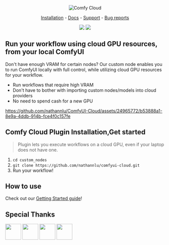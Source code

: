 <p align="center">
  <img alt="Comfy Cloud" src="https://github.com/nathannlu/comfyui-cloud/assets/24965772/9181ff0a-1d27-41f3-93e7-b309ed9d533c" />
</p>
<p align="center">
  <a href="#comfy-cloud-plugin-installation">Installation</a>  - <a href="https://github.com/nathannlu/ComfyUI-Cloud/blob/main/docs/get-started.md">Docs</a> - <a href="https://discord.gg/2PTNx3VCYa">Support</a> - <a href="https://discord.gg/2PTNx3VCYa">Bug reports</a> 
</p>
<p align="center">
  <img src="https://img.shields.io/badge/stability-beta-blue" />
  <img src="https://img.shields.io/badge/GPU-Nvidia_A10G_24GB_VRAM-green" />
</p>

## Run your workflow using cloud GPU resources, from your local ComfyUI
Don't have enough VRAM for certain nodes? Our custom node enables you to run ComfyUI locally with full control, while utilizing cloud GPU resources for your workflow. 

- Run workflows that require high VRAM
- Don't have to bother with importing custom nodes/models into cloud providers
- No need to spend cash for a new GPU


https://github.com/nathannlu/ComfyUI-Cloud/assets/24965772/b53888a1-8e9a-4ddb-914b-fce4f0c157fe




## Comfy Cloud Plugin Installation,Get started

> Plugin lets you execute workflows on a cloud GPU, even if your laptop does not have one.

1. `cd custom_nodes`
2. `git clone https://github.com/nathannlu/comfyui-cloud.git`
3. Run your workflow!

## How to use 
Check out our [Getting Started guide](https://github.com/nathannlu/ComfyUI-Cloud/blob/main/docs/get-started.md)!

## Special Thanks
<a href="https://github.com/NVIDIA"><img src="https://avatars.githubusercontent.com/u/1728152?v=4" width="50" height="50" alt=""/></a>
<a href="https://github.com/modal-labs"><img src="https://avatars.githubusercontent.com/u/88658467?v=4" width="50" height="50" alt=""/></a>
<a href="https://github.com/comfyanonymous/ComfyUI"><img src="https://avatars.githubusercontent.com/u/121283862?v=4" width="50" height="50" alt=""/></a>
<a href="https://github.com/BennyKok"><img src="https://avatars.githubusercontent.com/u/18395202?v=4" width="50" height="50" alt=""/></a>
